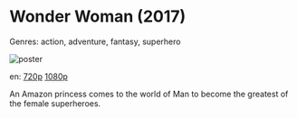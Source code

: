 # Wonder Woman (2017)

Genres: action, adventure, fantasy, superhero

![poster](http://image.tmdb.org/t/p/w500/imekS7f1OuHyUP2LAiTEM0zBzUz.jpg)

en:
  [720p](magnet:?xt=urn:btih:5D07A63238A6AF6D9EEDFA7739E382EFBAB280CF&tr=udp://glotorrents.pw:6969/announce&tr=udp://tracker.opentrackr.org:1337/announce&tr=udp://torrent.gresille.org:80/announce&tr=udp://tracker.openbittorrent.com:80&tr=udp://tracker.coppersurfer.tk:6969&tr=udp://tracker.leechers-paradise.org:6969&tr=udp://p4p.arenabg.ch:1337&tr=udp://tracker.internetwarriors.net:1337)
  [1080p](magnet:?xt=urn:btih:995F4ACCFB50711D0F8B1DE8B098CAD1EA9ADE47&tr=udp://glotorrents.pw:6969/announce&tr=udp://tracker.opentrackr.org:1337/announce&tr=udp://torrent.gresille.org:80/announce&tr=udp://tracker.openbittorrent.com:80&tr=udp://tracker.coppersurfer.tk:6969&tr=udp://tracker.leechers-paradise.org:6969&tr=udp://p4p.arenabg.ch:1337&tr=udp://tracker.internetwarriors.net:1337)
  


An Amazon princess comes to the world of Man to become the greatest of the female superheroes.